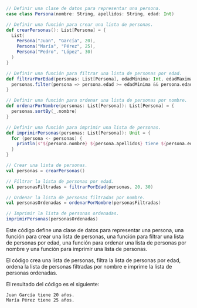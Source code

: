 ```scala
// Definir una clase de datos para representar una persona.
case class Persona(nombre: String, apellidos: String, edad: Int)

// Definir una función para crear una lista de personas.
def crearPersonas(): List[Persona] = {
  List(
    Persona("Juan", "García", 20),
    Persona("María", "Pérez", 25),
    Persona("Pedro", "López", 30)
  )
}

// Definir una función para filtrar una lista de personas por edad.
def filtrarPorEdad(personas: List[Persona], edadMinima: Int, edadMaxima: Int): List[Persona] = {
  personas.filter(persona => persona.edad >= edadMinima && persona.edad <= edadMaxima)
}

// Definir una función para ordenar una lista de personas por nombre.
def ordenarPorNombre(personas: List[Persona]): List[Persona] = {
  personas.sortBy(_.nombre)
}

// Definir una función para imprimir una lista de personas.
def imprimirPersonas(personas: List[Persona]): Unit = {
  for (persona <- personas) {
    println(s"${persona.nombre} ${persona.apellidos} tiene ${persona.edad} años.")
  }
}

// Crear una lista de personas.
val personas = crearPersonas()

// Filtrar la lista de personas por edad.
val personasFiltradas = filtrarPorEdad(personas, 20, 30)

// Ordenar la lista de personas filtradas por nombre.
val personasOrdenadas = ordenarPorNombre(personasFiltradas)

// Imprimir la lista de personas ordenadas.
imprimirPersonas(personasOrdenadas)
```

Este código define una clase de datos para representar una persona, una función para crear una lista de personas, una función para filtrar una lista de personas por edad, una función para ordenar una lista de personas por nombre y una función para imprimir una lista de personas.

El código crea una lista de personas, filtra la lista de personas por edad, ordena la lista de personas filtradas por nombre e imprime la lista de personas ordenadas.

El resultado del código es el siguiente:

```
Juan García tiene 20 años.
María Pérez tiene 25 años.
```